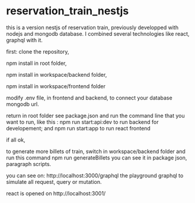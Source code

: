 # reservation_train_nestjs
this is a version nestjs of reservation train, previously developped with nodejs and mongodb database. I combined several technologies like react, graphql with it.

first:
clone the repository,

npm install in root folder,

npm install in workspace/backend folder,

npm install in workspace/frontend folder

modify .env file, in frontend and backend, to connect your database mongodb url.

return in root folder
see package.json and run the command line that you want to run,
like this : npm run start:api:dev to run backend for developement;
and npm run start:app to run react frontend

if all ok,

to generate more billets of train,
switch in workspace/backend folder and
run this command
npm run generateBillets
you can see it in package json, paragraph scripts.

you can see on: http://localhost:3000/graphql
the playground graphql to simulate all request, query or mutation.

react is opened on http://localhost:3001/


